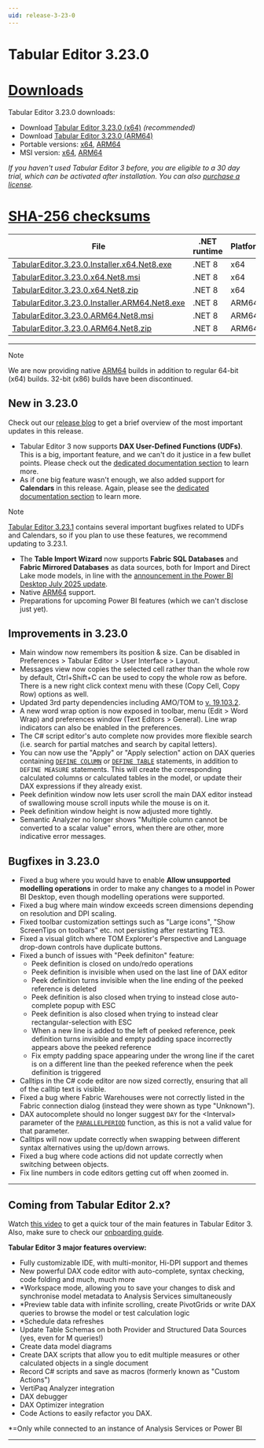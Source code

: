 ```yaml
---
uid: release-3-23-0
---
```


# Tabular Editor 3.23.0

# [**Downloads**](#tab/downloads)

Tabular Editor 3.23.0 downloads:

- Download [Tabular Editor 3.23.0 (x64)](https://cdn.tabulareditor.com/files/TabularEditor.3.23.0.Installer.x64.Net8.exe) _(recommended)_
- Download [Tabular Editor 3.23.0 (ARM64)](https://cdn.tabulareditor.com/files/TabularEditor.3.23.0.Installer.ARM64.Net8.exe)
- Portable versions: [x64](https://cdn.tabulareditor.com/files/TabularEditor.3.23.0.x64.Net8.zip), [ARM64](https://cdn.tabulareditor.com/files/TabularEditor.3.23.0.ARM64.Net8.zip)
- MSI version: [x64](https://cdn.tabulareditor.com/files/TabularEditor.3.23.0.x64.Net8.msi), [ARM64](https://cdn.tabulareditor.com/files/TabularEditor.3.23.0.ARM64.Net8.msi)

_If you haven't used Tabular Editor 3 before, you are eligible to a 30 day trial, which can be activated after installation. You can also [purchase a license](https://tabulareditor.com/licensing)._

# [**SHA-256 checksums**](#tab/checksums)

| File                                                                                                                                                                                                                                               | .NET runtime | Platform | SHA-256                                                            |
| -------------------------------------------------------------------------------------------------------------------------------------------------------------------------------------------------------------------------------------------------- | ---------------------------- | -------- | ------------------------------------------------------------------ |
| [TabularEditor.3.23.0.Installer.x64.Net8.exe](https://cdn.tabulareditor.com/files/TabularEditor.3.23.0.Installer.x64.Net8.exe)     | .NET 8       | x64      | `AFC65EB335297D644071565277A79AC28F425E77915A43FE4140FDAA73298E52` |
| [TabularEditor.3.23.0.x64.Net8.msi](https://cdn.tabulareditor.com/files/TabularEditor.3.23.0.x64.Net8.msi)                                         | .NET 8       | x64      | `08430DFA78C8565DDB93352963EA5AF90718F454BCC2D8EE7CE4B96BD8D4A50C` |
| [TabularEditor.3.23.0.x64.Net8.zip](https://cdn.tabulareditor.com/files/TabularEditor.3.23.0.x64.Net8.zip)                                         | .NET 8       | x64      | `B38957E4E9AF4D4ECBFF86820F4318081A663BF0F94F18038A5A009823D4F8EA` |
| [TabularEditor.3.23.0.Installer.ARM64.Net8.exe](https://cdn.tabulareditor.com/files/TabularEditor.3.23.0.Installer.ARM64.Net8.exe) | .NET 8       | ARM64    | `936E0D27006C337E20C03445D8D030E74D4CB0E811EF2F8E4EEE06EA360963F1` |
| [TabularEditor.3.23.0.ARM64.Net8.msi](https://cdn.tabulareditor.com/files/TabularEditor.3.23.0.ARM64.Net8.msi)                                     | .NET 8       | ARM64    | `8EC2BC63BFBBF39314E39D795507E24DC3D6CD16F4D90DEE0E2ECD1BF0753924` |
| [TabularEditor.3.23.0.ARM64.Net8.zip](https://cdn.tabulareditor.com/files/TabularEditor.3.23.0.ARM64.Net8.zip)                                     | .NET 8       | ARM64    | `FAB055031ABABB1F390F8E1DEE1BD3B1FDC5D09102D1B052830EF8CB7167CB22` |

***

> [!NOTE]
> We are now providing native [ARM64](https://learn.microsoft.com/en-us/windows/arm/overview) builds in addition to regular 64-bit (x64) builds. 32-bit (x86) builds have been discontinued.

## New in 3.23.0

Check out our [release blog](https://blog.tabulareditor.com/) to get a brief overview of the most important updates in this release.

- Tabular Editor 3 now supports **DAX User-Defined Functions (UDFs)**. This is a big, important feature, and we can't do it justice in a few bullet points. Please check out the [dedicated documentation section](xref:udfs) to learn more.
- As if one big feature wasn't enough, we also added support for **Calendars** in this release. Again, please see the [dedicated documentation section](xref:calendars) to learn more.

> [!NOTE]
> [Tabular Editor 3.23.1](xref:release-3-23-1) contains several important bugfixes related to UDFs and Calendars, so if you plan to use these features, we recommend updating to 3.23.1.

- The **Table Import Wizard** now supports **Fabric SQL Databases** and **Fabric Mirrored Databases** as data sources, both for Import and Direct Lake mode models, in line with the [announcement in the Power BI Desktop July 2025 update](https://powerbi.microsoft.com/en-us/blog/power-bi-july-2025-feature-summary/#post-30545-_Toc203388697).
- Native [ARM64](https://learn.microsoft.com/en-us/windows/arm/overview) support.
- Preparations for upcoming Power BI features (which we can't disclose just yet).

## Improvements in 3.23.0

- Main window now remembers its position & size. Can be disabled in Preferences > Tabular Editor > User Interface > Layout.
- Messages view now copies the selected cell rather than the whole row by default, Ctrl+Shift+C can be used to copy the whole row as before. There is a new right click context menu with these (Copy Cell, Copy Row) options as well.
- Updated 3rd party dependencies including AMO/TOM to [v. 19.103.2](https://www.nuget.org/packages/Microsoft.AnalysisServices/).
- A new word wrap option is now exposed in toolbar, menu (Edit > Word Wrap) and preferences window (Text Editors > General). Line wrap indicators can also be enabled in the preferences.
- The C# script editor's auto complete now provides more flexible search (i.e. search for partial matches and search by capital letters).
- You can now use the "Apply" or "Apply selection" action on DAX queries containing [`DEFINE COLUMN`](https://www.sqlbi.com/articles/introducing-define-column-in-dax-queries/) or [`DEFINE TABLE`](https://www.sqlbi.com/articles/introducing-define-table-in-dax-queries/) statements, in addition to `DEFINE MEASURE` statements. This will create the corresponding calculated columns or calculated tables in the model, or update their DAX expressions if they already exist.
- Peek definition window now lets user scroll the main DAX editor instead of swallowing mouse scroll inputs while the mouse is on it.
- Peek definition window height is now adjusted more tightly.
- Semantic Analyzer no longer shows "Multiple column cannot be converted to a scalar value" errors, when there are other, more indicative error messages.

## Bugfixes in 3.23.0

- Fixed a bug where you would have to enable **Allow unsupported modelling operations** in order to make any changes to a model in Power BI Desktop, even though modelling operations were supported.
- Fixed a bug where main window exceeds screen dimensions depending on resolution and DPI scaling.
- Fixed toolbar customization settings such as "Large icons", "Show ScreenTips on toolbars" etc. not persisting after restarting TE3.
- Fixed a visual glitch where TOM Explorer's Perspective and Language drop-down controls have duplicate buttons.
- Fixed a bunch of issues with "Peek definiton" feature:
  - Peek definition is closed on undo/redo operations
  - Peek definition is invisible when used on the last line of DAX editor
  - Peek definition turns invisible when the line ending of the peeked reference is deleted
  - Peek definition is also closed when trying to instead close auto-complete popup with ESC
  - Peek definition is also closed when trying to instead clear rectangular-selection with ESC
  - When a new line is added to the left of peeked reference, peek definition turns invisible and empty padding space incorrectly appears above the peeked reference
  - Fix empty padding space appearing under the wrong line if the caret is on a different line than the peeked reference when the peek definition is triggered
- Calltips in the C# code editor are now sized correctly, ensuring that all of the calltip text is visible.
- Fixed a bug where Fabric Warehouses were not correctly listed in the Fabric connection dialog (instead they were shown as type "Unknown").
- DAX autocomplete should no longer suggest `DAY` for the &lt;Interval&gt; parameter of the [`PARALLELPERIOD`](https://dax.guide/parallelperiod) function, as this is not a valid value for that parameter.
- Calltips will now update correctly when swapping between different syntax alternatives using the up/down arrows.
- Fixed a bug where code actions did not update correctly when switching between objects.
- Fix line numbers in code editors getting cut off when zoomed in.

---

## Coming from Tabular Editor 2.x?

Watch [this video](https://youtu.be/O4ATwdzCvWc) to get a quick tour of the main features in Tabular Editor 3. Also, make sure to check our [onboarding guide](https://docs.tabulareditor.com/onboarding/index.html).

**Tabular Editor 3 major features overview:**

- Fully customizable IDE, with multi-monitor, Hi-DPI support and themes
- New powerful DAX code editor with auto-complete, syntax checking, code folding and much, much more
- \*Workspace mode, allowing you to save your changes to disk and synchronise model metadata to Analysis Services simultaneously
- \*Preview table data with infinite scrolling, create PivotGrids or write DAX queries to browse the model or test calculation logic
- \*Schedule data refreshes
- Update Table Schemas on both Provider and Structured Data Sources (yes, even for M queries!)
- Create data model diagrams
- Create DAX scripts that allow you to edit multiple measures or other calculated objects in a single document
- Record C# scripts and save as macros (formerly known as "Custom Actions")
- VertiPaq Analyzer integration
- DAX debugger
- DAX Optimizer integration
- Code Actions to easily refactor you DAX.

\*=Only while connected to an instance of Analysis Services or Power BI

---
